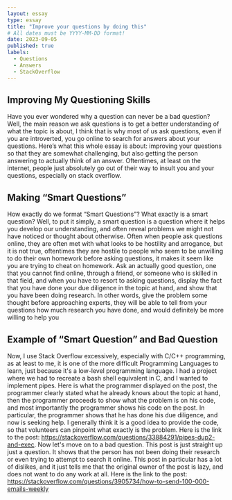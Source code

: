 ```yaml
---
layout: essay
type: essay
title: "Improve your questions by doing this"
# All dates must be YYYY-MM-DD format!
date: 2023-09-05
published: true
labels:
  - Questions
  - Answers
  - StackOverflow
---
```


## Improving My Questioning Skills

Have you ever wondered why a question can never be a bad question? Well, the main reason we ask questions is to get a better understanding of what the topic is about, I think that is why most of us ask questions, even if you are introverted, you go online to search for answers about your questions. Here’s what this whole essay is about: improving your questions so that they are somewhat challenging, but also getting the person answering to actually think of an answer. Oftentimes, at least on the internet, people just absolutely go out of their way to insult you and your questions, especially on stack overflow.

## Making “Smart Questions”

How exactly do we format “Smart Questions”? What exactly is a smart question? Well, to put it simply, a smart question is a question where it helps you develop our understanding, and often reveal problems we might not have noticed or thought about otherwise. Often when people ask questions online, they are often met with what looks to be hostility and arrogance, but it is not true, oftentimes they are hostile to people who seem to be unwilling to do their own homework before asking questions, it makes it seem like you are trying to cheat on homework.  Ask an actually good question, one that you cannot find online, through a friend, or someone who is skilled in that field, and when you have to resort to asking questions, display the fact that you have done your due diligence in the topic at hand, and show that you have been doing research. In other words, give the problem some thought before approaching experts, they will be able to tell from your questions how much research you have done, and would definitely be more willing to help you

## Example of “Smart Question” and Bad Question

Now, I use Stack Overflow excessively, especially with C/C++ programming, as at least to me, it is one of the more difficult Programming Languages to learn, just because it's a low-level programming language. I had a project where we had to recreate a bash shell equivalent in C, and I wanted to implement pipes. Here is what the programmer displayed on the post, the programmer clearly stated what he already knows about the topic at hand, then the programmer proceeds to show what the problem is on his code, and most importantly the programmer shows his code on the post. In particular, the programmer shows that he has done his due diligence, and now is seeking help. I generally think it is a good idea to provide the code, so that volunteers can pinpoint what exactly is the problem. Here is the link to the post: https://stackoverflow.com/questions/33884291/pipes-dup2-and-exec. Now let's move on to a bad question. This post is just straight up just a question. It shows that the person has not been doing their research or even trying to attempt to search it online. This post in particular has a lot of dislikes, and it just tells me that the original owner of the post is lazy, and does not want to do any work at all. Here is the link to the post: https://stackoverflow.com/questions/3905734/how-to-send-100-000-emails-weekly
